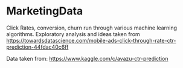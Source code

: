 # MarketingData
Click Rates, conversion, churn run through various machine learning algorithms. 
Exploratory analysis and ideas taken from
https://towardsdatascience.com/mobile-ads-click-through-rate-ctr-prediction-44fdac40c6ff

Data taken from: https://www.kaggle.com/c/avazu-ctr-prediction
